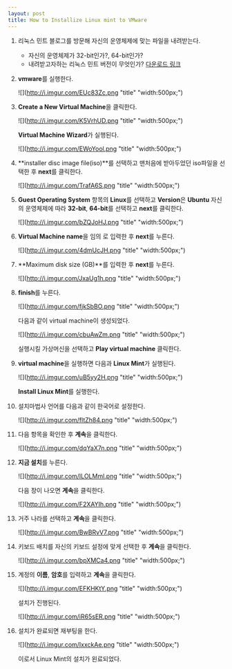 ```yaml
---
layout: post
title: How to Installize Linux mint to VMware
---
```


1. 리눅스 민트 블로그를 방문해 자신의 운영체제에 맞는 파일을 내려받는다.
	* 자신의 운영체제가 32-bit인가?, 64-bit인가?
	* 내려받고자하는 리눅스 민트 버전이 무엇인가?
	[다운로드 링크](https://linuxmint.com/)

2. **vmware**를 실행한다.

	![](http://i.imgur.com/EUc83Zc.png "title" "width:500px;")
    
3. **Create a New Virtual Machine**을 클릭한다.

	![](http://i.imgur.com/K5VrhUD.png "title" "width:500px;")
    
    **Virtual Machine Wizard**가 실행된다.
    
    ![](http://i.imgur.com/EWoYool.png "title" "width:500px;")

4. **installer disc image file(iso)**를 선택하고 맨처음에 받아두었던 iso파일을 선택한 후 **next**를 클릭한다.

	![](http://i.imgur.com/TrafA6S.png "title" "width:500px;")

5. **Guest Operating System** 항목의 **Linux**를 선택하고 **Version**은 **Ubuntu** 자신의 운영체제에 따라 **32-bit**, **64-bit**를 선택하고 **next**를 클릭한다.

	![](http://i.imgur.com/bZQJoHJ.png "title" "width:500px;")
    
6. **Virtual Machine name**을 임의 로 입력한 후 **next**를 누른다.

	![](http://i.imgur.com/4dmUcJH.png "title" "width:500px;")
    
7. **Maximum disk size (GB)**를 입력한 후 **next**를 누른다.

	![](http://i.imgur.com/JxaUg1h.png "title" "width:500px;")
    
8. **finish**를 누른다.

	![](http://i.imgur.com/fjkSbBO.png "title" "width:500px;")
    
    다음과 같이 virtual machine이 생성되었다.
    
    ![](http://i.imgur.com/cbuAwZm.png "title" "width:500px;")
    
    실행시킬 가상머신을 선택하고 **Play virtual machine** 클릭한다.
    
9. **virtual machine**을 실행하면 다음과 **Linux Mint**가 실행된다.

	![](http://i.imgur.com/uB5yy2H.png "title" "width:500px;")
    
    **Install Linux Mint**를 실행한다.
    
10. 설치마법사 언어를 다음과 같이 한국어로 설정한다.

	![](http://i.imgur.com/fltZh84.png "title" "width:500px;")
    
11. 다음 항목을 확인한 후 **계속**을 클릭한다.

	![](http://i.imgur.com/dqYaX7n.png "title" "width:500px;")
    
12. **지금 설치**를 누른다.

	![](http://i.imgur.com/ILOLMml.png "title" "width:500px;")
    
    다음 창이 나오면 **계속**을 클릭한다.
    
    ![](http://i.imgur.com/F2XAYIh.png "title" "width:500px;")
    
13. 거주 나라를 선택하고 **계속**을 클릭한다.

	![](http://i.imgur.com/BwBRvV7.png "title" "width:500px;")
    
14. 키보드 배치를 자신의 키보드 설정에 맞게 선택한 후 **계속**을 클릭한다.

	![](http://i.imgur.com/bpXMCa4.png "title" "width:500px;")
    
15. 계정의 **이름**, **암호**를 입력하고 **계속**을 클릭한다.

	![](http://i.imgur.com/EFKHKtY.png "title" "width:500px;")
    
    설치가 진행된다.
    
    ![](http://i.imgur.com/iR65sER.png "title" "width:500px;")
    
16. 설치가 완료되면 재부팅을 한다.

	![](http://i.imgur.com/IxxckAe.png "title" "width:500px;") 
    
    이로서 Linux Mint의 설치가 왼료되었다.
